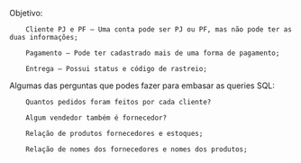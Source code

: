 
Objetivo:

        Cliente PJ e PF – Uma conta pode ser PJ ou PF, mas não pode ter as duas informações;
        
        Pagamento – Pode ter cadastrado mais de uma forma de pagamento;
        
        Entrega – Possui status e código de rastreio;

Algumas das perguntas que podes fazer para embasar as queries SQL:

        Quantos pedidos foram feitos por cada cliente?
        
        Algum vendedor também é fornecedor?
        
        Relação de produtos fornecedores e estoques;
        
        Relação de nomes dos fornecedores e nomes dos produtos;
